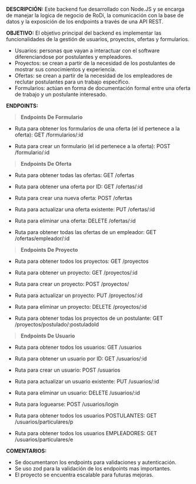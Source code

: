 **DESCRIPCIÓN:**
Este backend fue desarrollado con Node.JS y se encarga de manejar la logica de negocio de RoDi, la comunicación con la base de datos y la exposición de los endpoints a través de una API REST. 

**OBJETIVO:**
El objetivo principal del backend es implementar las funcionalidades de la gestión de usuarios, proyectos, ofertas y formularios.

- Usuarios: personas que vayan a interactuar con el software diferenciandose por postulantes y empleadores.
- Proyectos: se crean a partir de la necesidad de los postulantes de mostrar sus conocimientos y experiencia.
- Ofertas: se crean a partir de la necesidad de los empleadores de reclutar postulantes para un trabajo específico.
- Formularios: actúan en forma de documentación formal entre una oferta de trabajo y un postulante interesado.

**ENDPOINTS:**

> **Endpoints De Formulario**

- Ruta para obtener los formularios de una oferta (el id pertenece a la oferta):
  GET /formularios/:id
  
- Ruta para crear un formulario (el id pertenece a la oferta):
  POST /formulario/:id

> **Endpoints De Oferta**

- Ruta para obtener todas las ofertas:
  GET /ofertas

- Ruta para obtener una oferta por ID:
  GET /ofertas/:id

- Ruta para crear una nueva oferta:
  POST /ofertas

- Ruta para actualizar una oferta existente:
  PUT /ofertas/:id

- Ruta para eliminar una oferta:
  DELETE /ofertas/:id

- Ruta para obtener todas las ofertas de un empleador:
  GET /ofertas/empleador/:id

> **Endpoints De Proyecto**

- Ruta para obtener todos los proyectos:
  GET /proyectos

- Ruta para obtener un proyecto:
  GET /proyectos/:id

- Ruta para crear un proyecto:
  POST /proyectos/

- Ruta para actualizar un proyecto:
  PUT /proyectos/:id

- Ruta para eliminar un proyecto:
  DELETE /proyectos/:id

- Ruta para obtener todas los proyectos de un postulante:
  GET /proyectos/postulado/:postuladoId

> **Endpoints De Usuario**

- Ruta para obtener todos los usuarios:
  GET /usuarios

- Ruta para obtener un usuario por ID:
  GET /usuarios/:id

- Ruta para crear un usuario:
  POST /usuarios

- Ruta para actualizar un usuario existente:
  PUT /usuarios/:id

- Ruta para eliminar un usuario:
  DELETE /usuarios/:id

- Ruta para loguearse:
  POST /usuarios/login


- Ruta para obtener todos los usuarios POSTULANTES:
  GET /usuarios/particulares/p

- Ruta para obtener todos los usuarios EMPLEADORES:
  GET /usuarios/particulares/e

**COMENTARIOS:**

- Se documentaron los endpoints para validaciones y autenticación.
- Se uso zod para la validación de los endpoints mas importantes.
- El proyecto se encuentra escalable para futuras mejoras.


